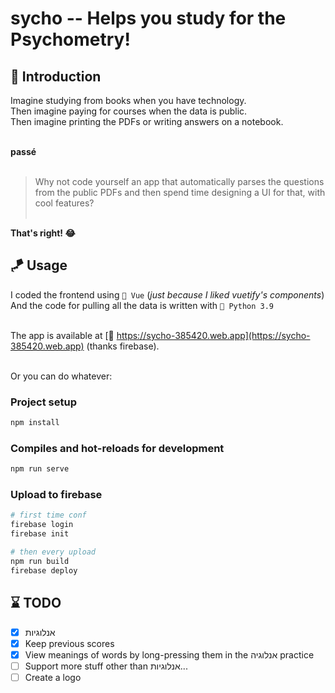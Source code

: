 # sycho -- Helps you study for the Psychometry!


## 🏡 Introduction

Imagine studying from books when you have technology. <br>
Then imagine paying for courses when the data is public. <br>
Then imagine printing the PDFs or writing answers on a notebook. <br> <br>

**passé** <br> <br>

> Why not code yourself an app that automatically parses the questions from the public PDFs
> and then spend time designing a UI for that, with cool features? <br> <br>

**That's right! 😂**


## 🪁 Usage
I coded the frontend using `🔰 Vue` (_just because I liked vuetify's components_) <br>
And the code for pulling all the data is written with `🐍 Python 3.9` <br> <br>

The app is available at [🔗 https://sycho-385420.web.app](https://sycho-385420.web.app) (thanks firebase). <br> <br>

Or you can do whatever: <br>

### Project setup
```bash
npm install
```

### Compiles and hot-reloads for development
```bash
npm run serve
```

### Upload to firebase
```bash
# first time conf
firebase login
firebase init

# then every upload
npm run build
firebase deploy
```


## ⌛ TODO
- [X] אנלוגיות
- [X] Keep previous scores
- [X] View meanings of words by long-pressing them in the אנלוגיה practice
- [ ] Support more stuff other than אנלוגיות...
- [ ] Create a logo